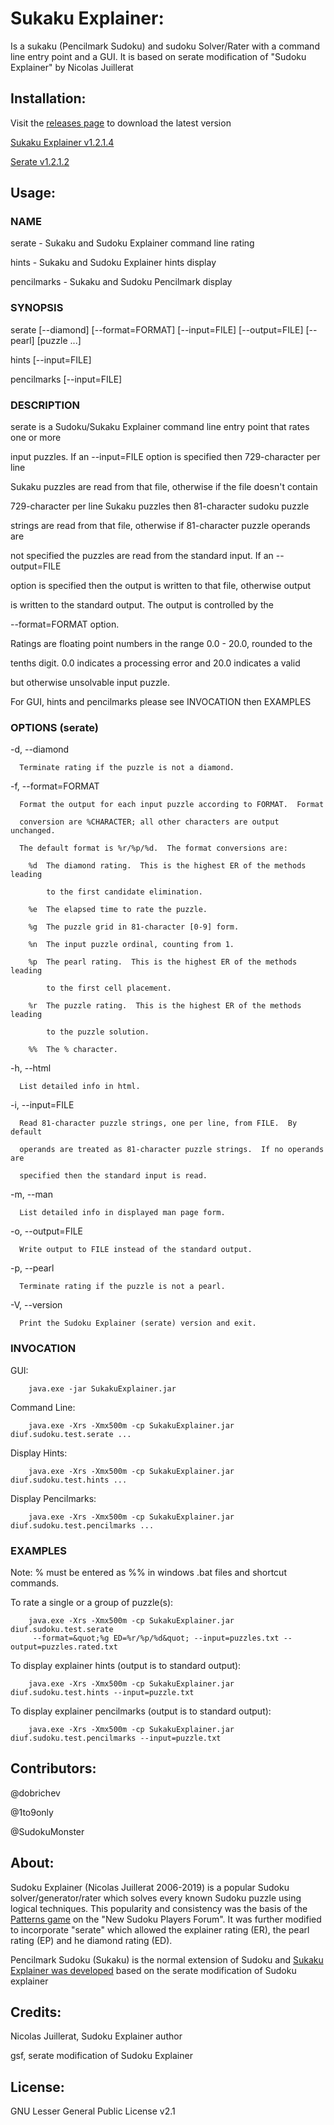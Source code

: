 # Sukaku Explainer:

Is a sukaku (Pencilmark Sudoku) and sudoku Solver/Rater with a command line entry point and a GUI. It is based on serate
modification of &quot;Sudoku Explainer&quot; by Nicolas Juillerat

## Installation:

Visit the [releases page](https://github.com/SudokuMonster/SukakuExplainer/releases) to download the latest version

[Sukaku Explainer v1.2.1.4](https://github.com/SudokuMonster/SukakuExplainer/releases/tag/v1.2.1.4)

[Serate v1.2.1.2](https://github.com/SudokuMonster/SukakuExplainer/releases/tag/v1.2.1.2)

## Usage:

### NAME

  serate - Sukaku and Sudoku Explainer command line rating

  hints - Sukaku and Sudoku Explainer hints display

  pencilmarks - Sukaku and Sudoku Pencilmark display

### SYNOPSIS

  serate [--diamond] [--format=FORMAT] [--input=FILE] [--output=FILE] [--pearl] [puzzle ...]

  hints [--input=FILE]

  pencilmarks [--input=FILE]

### DESCRIPTION

  serate is a Sudoku/Sukaku Explainer command line entry point that rates one or more

  input puzzles.  If an --input=FILE option is specified then 729-character per line

  Sukaku puzzles are read from that file, otherwise if the file doesn&#39;t contain

  729-character per line Sukaku puzzles then 81-character sudoku puzzle

  strings are read from that file, otherwise if 81-character puzzle operands are

  not specified the puzzles are read from the standard input.  If an --output=FILE

  option is specified then the output is written to that file, otherwise output

  is written to the standard output.  The output is controlled by the

  --format=FORMAT option.

  Ratings are floating point numbers in the range 0.0 - 20.0, rounded to the

  tenths digit.  0.0 indicates a processing error and 20.0 indicates a valid

  but otherwise unsolvable input puzzle.

  For GUI, hints and pencilmarks please see INVOCATION then EXAMPLES

### OPTIONS (serate)

  -d, --diamond

      Terminate rating if the puzzle is not a diamond.

  -f, --format=FORMAT

      Format the output for each input puzzle according to FORMAT.  Format

      conversion are %CHARACTER; all other characters are output unchanged.

      The default format is %r/%p/%d.  The format conversions are:

        %d  The diamond rating.  This is the highest ER of the methods leading

            to the first candidate elimination.

        %e  The elapsed time to rate the puzzle.

        %g  The puzzle grid in 81-character [0-9] form.

        %n  The input puzzle ordinal, counting from 1.

        %p  The pearl rating.  This is the highest ER of the methods leading

            to the first cell placement.

        %r  The puzzle rating.  This is the highest ER of the methods leading

            to the puzzle solution.

        %%  The % character.

  -h, --html

      List detailed info in html.

  -i, --input=FILE

      Read 81-character puzzle strings, one per line, from FILE.  By default

      operands are treated as 81-character puzzle strings.  If no operands are

      specified then the standard input is read.

  -m, --man

      List detailed info in displayed man page form.

  -o, --output=FILE

      Write output to FILE instead of the standard output.

  -p, --pearl

      Terminate rating if the puzzle is not a pearl.

  -V, --version

      Print the Sudoku Explainer (serate) version and exit.

### INVOCATION

  GUI:

        java.exe -jar SukakuExplainer.jar

  Command Line:

        java.exe -Xrs -Xmx500m -cp SukakuExplainer.jar diuf.sudoku.test.serate ...

  Display Hints:

        java.exe -Xrs -Xmx500m -cp SukakuExplainer.jar diuf.sudoku.test.hints ...

  Display Pencilmarks:

        java.exe -Xrs -Xmx500m -cp SukakuExplainer.jar diuf.sudoku.test.pencilmarks ...

### EXAMPLES

  Note: % must be entered as %% in windows .bat files and shortcut commands.

  To rate a single or a group of puzzle(s):

        java.exe -Xrs -Xmx500m -cp SukakuExplainer.jar diuf.sudoku.test.serate
         --format=&quot;%g ED=%r/%p/%d&quot; --input=puzzles.txt --output=puzzles.rated.txt

  To display explainer hints (output is to standard output):

        java.exe -Xrs -Xmx500m -cp SukakuExplainer.jar diuf.sudoku.test.hints --input=puzzle.txt

  To display explainer pencilmarks (output is to standard output):

        java.exe -Xrs -Xmx500m -cp SukakuExplainer.jar diuf.sudoku.test.pencilmarks --input=puzzle.txt

## Contributors:

@dobrichev

@1to9only

@SudokuMonster

## About:

Sudoku Explainer (Nicolas Juillerat 2006-2019) is a popular Sudoku solver/generator/rater which solves every known Sudoku
puzzle using logical techniques. This popularity and consistency was the basis of the [Patterns game](http://forum.enjoysudoku.com/patterns-game-1-5-t5760.html) on
the &quot;New Sudoku Players Forum&quot;. It was further modified to incorporate &quot;serate&quot; which allowed
the explainer rating (ER), the pearl rating (EP) and he diamond rating (ED).

Pencilmark Sudoku (Sukaku) is the normal extension of Sudoku and [Sukaku Explainer was developed](http://forum.enjoysudoku.com/help-with-sudoku-explainer-t6677-60.html) based
on the serate modification of Sudoku explainer

## Credits:

Nicolas Juillerat, Sudoku Explainer author

gsf, serate modification of Sudoku Explainer

## License:

GNU Lesser General Public License v2.1
